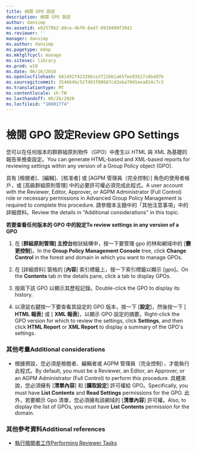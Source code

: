 ```yaml
---
title: 檢閱 GPO 設定
description: 檢閱 GPO 設定
author: dansimp
ms.assetid: e82570b2-d8ce-4bf0-8ad7-8910409f3041
ms.reviewer: ''
manager: dansimp
ms.author: dansimp
ms.pagetype: mdop
ms.mktglfcycl: manage
ms.sitesec: library
ms.prod: w10
ms.date: 06/16/2016
ms.openlocfilehash: 681492f423266ce3722bb1a657ee93527c6bdd7b
ms.sourcegitcommit: 354664bc527d93f80687cd2eba70d1eea024c7c3
ms.translationtype: MT
ms.contentlocale: zh-TW
ms.lasthandoff: 06/26/2020
ms.locfileid: "10801774"
---
```

# <span data-ttu-id="ebdf6-103">檢閱 GPO 設定</span><span class="sxs-lookup"><span data-stu-id="ebdf6-103">Review GPO Settings</span></span>


<span data-ttu-id="ebdf6-104">您可以在任何版本的群群組原則物件（GPO）中產生以 HTML 與 XML 為基礎的報告來檢查設定。</span><span class="sxs-lookup"><span data-stu-id="ebdf6-104">You can generate HTML-based and XML-based reports for reviewing settings within any version of a Group Policy object (GPO).</span></span>

<span data-ttu-id="ebdf6-105">具有 [檢閱者]、[編輯]、[核准者] 或 [AGPM 管理員（完全控制）] 角色的使用者帳戶，或 [高級群組原則管理] 中的必要許可權必須完成此程式。</span><span class="sxs-lookup"><span data-stu-id="ebdf6-105">A user account with the Reviewer, Editor, Approver, or AGPM Administrator (Full Control) role or necessary permissions in Advanced Group Policy Management is required to complete this procedure.</span></span> <span data-ttu-id="ebdf6-106">請參閱本主題中的「其他注意事項」中的詳細資料。</span><span class="sxs-lookup"><span data-stu-id="ebdf6-106">Review the details in "Additional considerations" in this topic.</span></span>

**<span data-ttu-id="ebdf6-107">若要查看任何版本的 GPO 中的設定</span><span class="sxs-lookup"><span data-stu-id="ebdf6-107">To review settings in any version of a GPO</span></span>**

1.  <span data-ttu-id="ebdf6-108">在 [**群組原則管理] 主控台**樹狀結構中，按一下要管理 gpo 的林和網域中的 [**變更控制**]。</span><span class="sxs-lookup"><span data-stu-id="ebdf6-108">In the **Group Policy Management Console** tree, click **Change Control** in the forest and domain in which you want to manage GPOs.</span></span>

2.  <span data-ttu-id="ebdf6-109">在 [詳細資料] 窗格的 [**內容**] 索引標籤上，按一下索引標籤以顯示 [gpo]。</span><span class="sxs-lookup"><span data-stu-id="ebdf6-109">On the **Contents** tab in the details pane, click a tab to display GPOs.</span></span>

3.  <span data-ttu-id="ebdf6-110">按兩下該 GPO 以顯示其歷程記錄。</span><span class="sxs-lookup"><span data-stu-id="ebdf6-110">Double-click the GPO to display its history.</span></span>

4.  <span data-ttu-id="ebdf6-111">以滑鼠右鍵按一下要查看其設定的 GPO 版本，按一下 [**設定**]，然後按一下 [ **HTML 報表**] 或 [ **XML 報表**]，以顯示 GPO 設定的摘要。</span><span class="sxs-lookup"><span data-stu-id="ebdf6-111">Right-click the GPO version for which to review the settings, click **Settings**, and then click **HTML Report** or **XML Report** to display a summary of the GPO's settings.</span></span>

### <span data-ttu-id="ebdf6-112">其他考量</span><span class="sxs-lookup"><span data-stu-id="ebdf6-112">Additional considerations</span></span>

-   <span data-ttu-id="ebdf6-113">根據預設，您必須是檢閱者、編輯者或 AGPM 管理員（完全控制），才能執行此程式。</span><span class="sxs-lookup"><span data-stu-id="ebdf6-113">By default, you must be a Reviewer, an Editor, an Approver, or an AGPM Administrator (Full Control) to perform this procedure.</span></span> <span data-ttu-id="ebdf6-114">具體來說，您必須擁有 [**清單內容**] 和 [**讀取設定**] 許可權給 GPO。</span><span class="sxs-lookup"><span data-stu-id="ebdf6-114">Specifically, you must have **List Contents** and **Read Settings** permissions for the GPO.</span></span> <span data-ttu-id="ebdf6-115">此外，若要顯示 Gpo 清單，您必須擁有該網域的 [**清單內容**] 許可權。</span><span class="sxs-lookup"><span data-stu-id="ebdf6-115">Also, to display the list of GPOs, you must have **List Contents** permission for the domain.</span></span>

### <span data-ttu-id="ebdf6-116">其他參考資料</span><span class="sxs-lookup"><span data-stu-id="ebdf6-116">Additional references</span></span>

-   [<span data-ttu-id="ebdf6-117">執行檢閱者工作</span><span class="sxs-lookup"><span data-stu-id="ebdf6-117">Performing Reviewer Tasks</span></span>](performing-reviewer-tasks.md)

 

 






